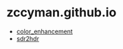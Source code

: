 # zccyman.github.io

- [color_enhancement](https://github.com/zccyman/zccyman.github.io/wiki/color_enhancement)
- [sdr2hdr](https://github.com/zccyman/zccyman.github.io/wiki/sdr2hdr)


